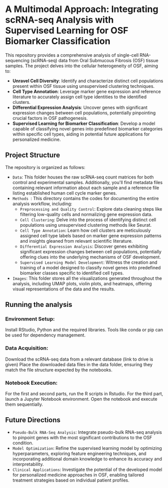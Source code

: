 # A Multimodal Approach: Integrating scRNA-seq Analysis with Supervised Learning for OSF Biomarker Classification

This repository provides a comprehensive analysis of single-cell RNA-sequencing (scRNA-seq) data from Oral Submucous Fibrosis (OSF) tissue samples. The project delves into the cellular heterogeneity of OSF, aiming to:

* **Unravel Cell Diversity**: Identify and characterize distinct cell populations present within OSF tissue using unsupervised clustering techniques.
* **Cell Type Annotation**: Leverage marker gene expression and reference literature to accurately assign cell type identities to the identified clusters.
* **Differential Expression Analysis**: Uncover genes with significant expression changes between cell populations, potentially pinpointing crucial factors in OSF pathogenesis.
* **Supervised Learning for Biomarker Classification**: Develop a model capable of classifying novel genes into predefined biomarker categories within specific cell types, aiding in potential future applications for personalized medicine.

## Project Structure
The repository is organized as follows:

* `Data`: This folder houses the raw scRNA-seq count matrices for both control and experimental samples. Additionally, you'll find metadata files containing relevant information about each sample and a reference file listing established 
human cell cycle marker genes.
* `Methods `: This directory contains the codes for documenting the entire analysis workflow, including:
    * `Preprocessing and Quality Control`: Explore data cleaning steps like filtering low-quality cells and normalizing gene expression data.
    * `Cell Clustering`: Delve into the process of identifying distinct cell populations using unsupervised clustering methods like Seurat.
    * `Cell Type Annotation`: Learn how cell clusters are meticulously assigned cell type labels based on marker gene expression patterns and insights gleaned from relevant scientific literature.
    * `Differential Expression Analysis`: Discover genes exhibiting significant expression changes between cell populations, potentially offering clues into the underlying mechanisms of OSF development.
    * `Supervised Learning Model Development`: Witness the creation and training of a model designed to classify novel genes into predefined biomarker classes specific to identified cell types.
* `Images`: This folder stores all the visualizations generated throughout the analysis, including UMAP plots, violin plots, and heatmaps, offering visual representations of the data and the results.

## Running the analysis
### Environment Setup:
Install RStudio, Python and the required libraries. Tools like conda or pip can be used for dependency management.
### Data Acquisition:
Download the scRNA-seq data from a relevant database (link to drive is given)
Place the downloaded data files in the data folder, ensuring they match the file structure expected by the notebooks.
### Notebook Execution:
For the first and second parts, run the R scripts in Rstudio.
For the third part, launch a Jupyter Notebook environment. Open the notebook and execute them sequentially.

## Future Directions
* `Pseudo-Bulk RNA-Seq Analysis`: Integrate pseudo-bulk RNA-seq analysis to pinpoint genes with the most significant contributions to the OSF condition.
* `Model Optimization`: Refine the supervised learning model by optimizing hyperparameters, exploring feature engineering techniques, and incorporating additional domain knowledge to enhance its accuracy and interpretability.
* `Clinical Applications`: Investigate the potential of the developed model for personalized medicine approaches in OSF, enabling tailored treatment strategies based on individual patient profiles.
